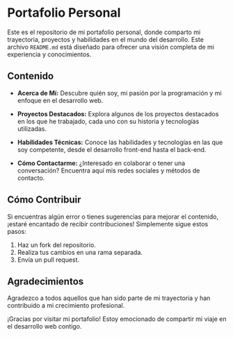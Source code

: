 # Portafolio Personal

Este es el repositorio de mi portafolio personal, donde comparto mi trayectoria, proyectos y habilidades en el mundo del desarrollo. Este archivo `README.md` está diseñado para ofrecer una visión completa de mi experiencia y conocimientos.

## Contenido

- **Acerca de Mí:** Descubre quién soy, mi pasión por la programación y mi enfoque en el desarrollo web.

- **Proyectos Destacados:** Explora algunos de los proyectos destacados en los que he trabajado, cada uno con su historia y tecnologías utilizadas.

- **Habilidades Técnicas:** Conoce las habilidades y tecnologías en las que soy competente, desde el desarrollo front-end hasta el back-end.

- **Cómo Contactarme:** ¿Interesado en colaborar o tener una conversación? Encuentra aquí mis redes sociales y métodos de contacto.

## Cómo Contribuir

Si encuentras algún error o tienes sugerencias para mejorar el contenido, ¡estaré encantado de recibir contribuciones! Simplemente sigue estos pasos:

1. Haz un fork del repositorio.
2. Realiza tus cambios en una rama separada.
3. Envía un pull request.

## Agradecimientos

Agradezco a todos aquellos que han sido parte de mi trayectoria y han contribuido a mi crecimiento profesional.

¡Gracias por visitar mi portafolio! Estoy emocionado de compartir mi viaje en el desarrollo web contigo.
